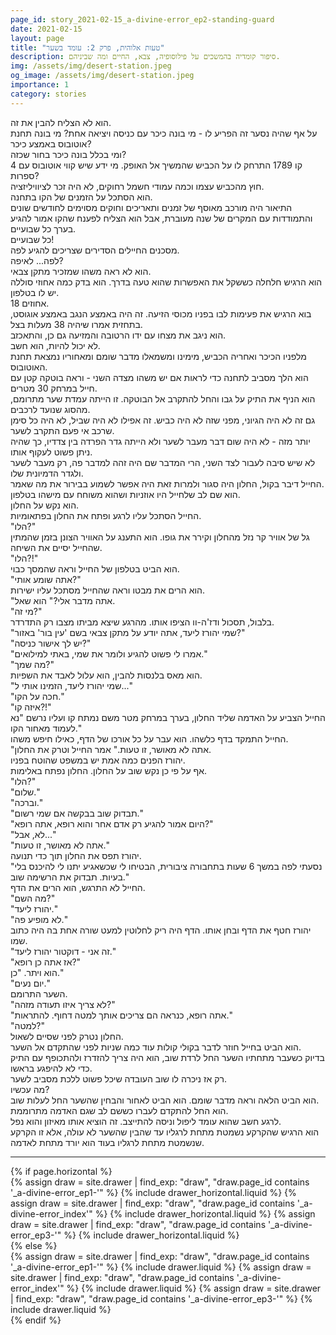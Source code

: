 ```yaml
---
page_id: story_2021-02-15_a-divine-error_ep2-standing-guard
date: 2021-02-15
layout: page
title: "טעות אלוהית, פרק 2: עומד בשער"
description: סיפור קומדיה בהמשכים על פילוסופיה, צבא, החיים ומה שביניהם.
img: /assets/img/desert-station.jpeg
og_image: /assets/img/desert-station.jpeg
importance: 1
category: stories
---
```


הוא לא הצליח להבין את זה.  
על אף שהיה נסער זה הפריע לו - מי בונה כיכר עם כניסה ויציאה אחת? מי בונה תחנת אוטובוס באמצע כיכר?  
ומי בכלל בונה כיכר בחור שכזה?  
קו 1789 התרחק לו על הכביש שהמשיך אל האופק. מי ידע שיש קווי אוטובוס עם 4 ספרות?  
חוץ מהכביש עצמו וכמה עמודי חשמל רחוקים, לא היה זכר לציוויליזציה.  
הוא הסתכל על הזמנים של הקו בתחנה.  
התיאור היה מורכב מאוסף של זמנים ותאריכים וחוקים מסוימים לחודשים שונים והתמודדות עם המקרים של שנה מעוברת, אבל הוא הצליח לפענח שהקו אמור להגיע בערך כל שבועיים.  
כל שבועיים!  
מסכנים החיילים הסדירים שצריכים להגיע לפה.  
לפה... לאיפה?  
הוא לא ראה משהו שמזכיר מתקן צבאי.  
הוא הרגיש חלחלה כששקל את האפשרות שהוא טעה בדרך. הוא בדק כמה אחוזי סוללה יש לו בטלפון.  
18 אחוזים.  
בוא הרגיש את פעימות לבו בפניו מכוסי הזיעה. זה היה באמצע הנגב באמצע אוגוסט, בתחזית אמרו שיהיה 38 מעלות בצל.  
הוא ניגב את מצחו עם ידו הרטובה והמזיעה גם כן, והתאכזב.  
לא יכול להיות, הוא חשב.  
מלפניו הכיכר ואחריה הכביש, מימינו ומשמאלו מדבר שומם ומאחוריו נמצאת תחנת האוטובוס.  
הוא הלך מסביב לתחנה כדי לראות אם יש משהו מצדה השני - וראה בוטקה קטן עם חייל במרחק 30 מטרים.  
הוא הניף את התיק על גבו והחל להתקרב אל הבוטקה. זו הייתה עמדת שער מתרומם, מהסוג שנועד לרכבים.  
גם זה לא היה הגיוני, מפני שזה לא היה כביש. זה אפילו לא היה שביל, לא היה כל סימן שרכב אי פעם התקרב לשער.  
יותר מזה - לא היה שום דבר מעבר לשער ולא הייתה גדר הפרדה בין צדדיו, כך שהיה ניתן פשוט לעקוף אותו.  
לא שיש סיבה לעבור לצד השני, הרי המדבר שם היה זהה למדבר פה, רק מעבר לשער ולגדר הדמיונית שלו.  
החייל דיבר בקול, החלון היה סגור ולמרות זאת היה אפשר לשמוע בבירור את מה שאמר.  
הוא שם לב שלחייל היו אוזניות ושהוא משוחח עם מישהו בטלפון.  
הוא נקש על החלון.  
החייל הסתכל עליו לרגע ופתח את החלון בפתאומיות.  
"הלו?"  
גל של אוויר קר נזל מהחלון וקירר את גופו. הוא התענג על האוויר הצונן בזמן שהמתין שהחייל יסיים את השיחה.  
"הלו?!"  
הוא הביט בטלפון של החייל וראה שהמסך כבוי.  
"אתה שומע אותי?"  
הוא הרים את מבטו וראה שהחייל מסתכל עליו ישירות.  
"אתה מדבר אלי?" הוא שאל.  
"מי זה?"  
בלבול, תסכול ודז'ה-וו הציפו אותו. מהרגע שיצא מביתו מצבו רק התדרדר.  
"שמי יהורז ליעד, אתה יודע על מתקן צבאי בשם 'עין בור' באזור?"  
"יש לך אישור כניסה?"  
"אמרו לי פשוט להגיע ולומר את שמי, באתי למילואים."  
"מה שמך?"  
הוא מאס בלנסות להבין, הוא עלול לאבד את השפיות.  
"שמי יהורז ליעד, הזמינו אותי ל..."  
"חכה על הקו."  
"איזה קו?!"  
החייל הצביע על האדמה שליד החלון, בערך במרחק מטר משם נמתח קו ועליו נרשם "נא לעמוד מאחור הקו."  
החייל התמקד בדף כלשהו. הוא עבר על כל אורכו של הדף, כאילו חיפש משהו.  
"אתה לא מאושר, זו טעות." אמר החייל וטרק את החלון.  
יהורז הפנים כמה אמת יש במשפט שהוטח בפניו.  
אף על פי כן נקש שוב על החלון. החלון נפתח באלימות.  
"הלו?"  
"שלום."  
"וברכה."  
"תבדוק שוב בבקשה אם שמי רשום."  
"היום אמור להגיע רק אדם אחר והוא רופא, אתה רופא?"  
"לא, אבל..."  
"אתה לא מאושר, זו טעות."  
יהורז תפס את החלון תוך כדי תנועה.  
"נסעתי לפה במשך 6 שעות בתחבורה ציבורית, הבטיחו לי שכשאגיע יתנו לי להיכנס בלי בעיות. תבדוק את הרשימה שוב."  
החייל לא התרגש, הוא הרים את הדף.  
"מה השם?"  
"יהורז ליעד."  
"לא מופיע פה."  
יהורז חטף את הדף ובחן אותו. הדף היה ריק לחלוטין למעט שורה אחת בה היה כתוב שמו.  
"זה אני - דוקטור יהורז ליעד."  
"אז אתה כן רופא?"  
הוא ויתר.
"כן."  
"יום נעים."  
השער התרומם.  
"לא צריך איזו תעודה מזהה?"  
"אתה רופא, כנראה הם צריכים אותך למטה דחוף. להתראות."  
"למטה?"  
החלון נטרק לפני שסיים לשאול.  
הוא הביט בחייל חוזר לדבר בקולי קולות עוד כמה שניות לפני שהתקדם אל השער.  
בדיוק כשעבר מתחתיו השער החל לרדת שוב, הוא היה צריך להזדרז ולהתכופף עם התיק כדי לא להיפגע בראשו.  
רק אז ניכרה לו שוב העובדה שיכל פשוט ללכת מסביב לשער.  
מה עכשיו?  
הוא הביט הלאה וראה מדבר שומם. הוא הביט לאחור והבחין שהשער החל לעלות שוב.  
הוא החל להתקדם לעברו כששם לב שגם האדמה מתרוממת.  
לרגע חשב שהוא עומד ליפול וניסה להתייצב. זה הוציא אותו מאיזון והוא נפל.  
הוא הרגיש שהקרקע נשמטת מתחת לרגליו עד שהבין שהשער לא עולה, אלא זו הקרקע שנשמטת מתחת לרגליו בעוד הוא יורד מתחת לאדמה.

---

<!-- pages/drawer.md -->
<div class="drawer">
<!-- Generate cards for each draw -->
{% if page.horizontal %}
    <div class="container">
    <div class="row row-cols-1 row-cols-md-2">
        {% assign draw = site.drawer | find_exp: "draw", "draw.page_id contains '_a-divine-error_ep1-'" %}
        {% include drawer_horizontal.liquid %}
        {% assign draw = site.drawer | find_exp: "draw", "draw.page_id contains '_a-divine-error_index'" %}
        {% include drawer_horizontal.liquid %}
        {% assign draw = site.drawer | find_exp: "draw", "draw.page_id contains '_a-divine-error_ep3-'" %}
        {% include drawer_horizontal.liquid %}
    </div>
    </div>
{% else %}
    <div class="row row-cols-1 row-cols-md-3">
        {% assign draw = site.drawer | find_exp: "draw", "draw.page_id contains '_a-divine-error_ep1-'" %}
        {% include drawer.liquid %}
        {% assign draw = site.drawer | find_exp: "draw", "draw.page_id contains '_a-divine-error_index'" %}
        {% include drawer.liquid %}
        {% assign draw = site.drawer | find_exp: "draw", "draw.page_id contains '_a-divine-error_ep3-'" %}
        {% include drawer.liquid %}
    </div>
{% endif %}
</div>
